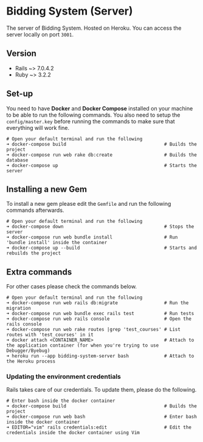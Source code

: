 # Bidding System (Server)
The server of Bidding System. Hosted on Heroku. You can access the server locally on port `3001`.

## Version
- Rails ~> 7.0.4.2
- Ruby ~> 3.2.2

## Set-up
You need to have **Docker** and **Docker Compose** installed on your machine to be able to run the following commands. You also need to setup the `config/master.key` before running the commands to make sure that everything will work fine.
```
# Open your default terminal and run the following
➜ docker-compose build                                    # Builds the project
➜ docker-compose run web rake db:create                   # Builds the database
➜ docker-compose up                                       # Starts the server
```

## Installing a new Gem
To install a new gem please edit the `Gemfile` and run the following commands afterwards.
```
# Open your default terminal and run the following
➜ docker-compose down                                     # Stops the server
➜ docker-compose run web bundle install                   # Run 'bundle install' inside the container
➜ docker-compose up --build                               # Starts and rebuilds the project
```

## Extra commands
For other cases please check the commands below.
```
# Open your default terminal and run the following
➜ docker-compose run web rails db:migrate                 # Run the migration
➜ docker-compose run web bundle exec rails test           # Run tests
➜ docker-compose run web rails console                    # Open the rails console
➜ docker-compose run web rake routes |grep 'test_courses' # List routes with 'test_courses' in it
➜ docker attach <CONTAINER_NAME>                          # Attach to the application container (for when you're trying to use Debugger/Byebug)
➜ heroku run --app bidding-system-server bash             # Attach to the Heroku process
```

### Updating the environment credentials
Rails takes care of our credentials. To update them, please do the following.
```
# Enter bash inside the docker container
➜ docker-compose build                                    # Builds the project
➜ docker-compose run web bash                             # Enter bash inside the docker container
➜ EDITOR="vim" rails credentials:edit                     # Edit the credentials inside the docker container using Vim
```

